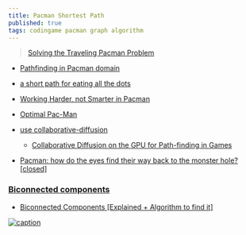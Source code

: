 ```yaml
---
title: Pacman Shortest Path
published: true
tags: codingame pacman graph algorithm
---
```

> [Solving the Traveling Pacman Problem](https://blog.polybdenum.com/2017/07/26/solving-the-traveling-pacman-problem.html)

- [Pathfinding in Pacman domain](https://pnut2357.github.io/search-algorithms/)
- [a short path for eating all the dots](https://stackoverflow.com/questions/12877560/pacman-a-short-path-for-eating-all-the-dots)
- [Working Harder, not Smarter in Pacman](https://saumikn.com/blog/working-harder-not-smarter-in-pacman/)
- [Optimal Pac-Man](https://chalkdustmagazine.com/features/optimal-pac-man/)

- [use collaborative-diffusion](https://wiki.computationalthinkingfoundation.org/wiki/Collaborative_Diffusion)
    - [Collaborative Diffusion on the GPU for Path-finding in Games](file:///home/yves/Downloads/mcmillan.pdf)
    
- [Pacman: how do the eyes find their way back to the monster hole? [closed]](https://stackoverflow.com/questions/3148435/pacman-how-do-the-eyes-find-their-way-back-to-the-monster-hole)

### [Biconnected components](https://en.wikipedia.org/wiki/Biconnected_component)

- [Biconnected Components [Explained + Algorithm to find it]](https://iq.opengenus.org/biconnected-components/)

[![caption](https://blog.polybdenum.com/img/1*FKnFcRSIYWA-J3vd3UkwNA.png)](https://blog.polybdenum.com/2017/07/26/solving-the-traveling-pacman-problem.html#biconnected-components)
